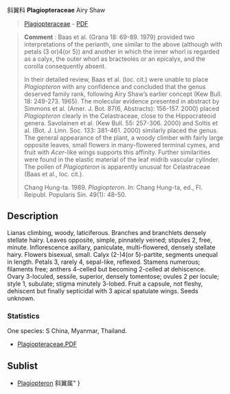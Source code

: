 斜翼科 **Plagiopteraceae** Airy Shaw

> [Plagiopteraceae](http://www.iplant.cn/info/Plagiopteraceae?t=foc) - [PDF](http://www.iplant.cn/foc/pdf/Plagiopteraceae.pdf)

> **Comment** : 
> Baas et al. (Grana 18: 69-89. 1979) provided two interpretations of the perianth, one similar to the above (although with petals (3 or)4(or 5)) and another in which the inner whorl is regarded as a calyx, the outer whorl as bracteoles or an epicalyx, and the corolla consequently absent.
>
> In their detailed review, Baas et al. (loc. cit.) were unable to place *Plagiopteron* with any confidence and concluded that the genus deserved family rank, following Airy Shaw’s earlier concept (Kew Bull. 18: 249-273. 1965). The molecular evidence presented in abstract by Simmons et al. (Amer. J. Bot. 87(6, Abstracts): 156-157. 2000) placed *Plagiopteron* clearly in the Celastraceae, close to the Hippocrateoid genera. Savolainen et al. (Kew Bull. 55: 257-306. 2000) and Soltis et al. (Bot. J. Linn. Soc. 133: 381-461. 2000) similarly placed the genus. The general appearance of the plant, a woody climber with fairly large opposite leaves, small flowers in many-flowered terminal cymes, and fruit with *Acer*-like wings supports this affinity. Further similarities were found in the elastic material of the leaf midrib vascular cylinder. The pollen of *Plagiopteron* is apparently unusual for Celastraceae (Baas et al., loc. cit.).
>
> Chang Hung-ta. 1989. *Plagiopteron*. *In:* Chang Hung-ta, ed., Fl. Reipubl. Popularis Sin. 49(1): 48-50.

## Description

Lianas climbing, woody, laticiferous. Branches and branchlets densely stellate hairy. Leaves opposite, simple, pinnately veined; stipules 2, free, minute. Inflorescence axillary, paniculate, multi-flowered, densely stellate hairy. Flowers bisexual, small. Calyx (2-)4(or 5)-partite, segments unequal in length. Petals 3, rarely 4, sepal-like, reflexed. Stamens numerous; filaments free; anthers 4-celled but becoming 2-celled at dehiscence. Ovary 3-loculed, sessile, superior, densely tomentose; ovules 2 per locule; style 1, subulate; stigma minutely 3-lobed. Fruit a capsule, not fleshy, dehiscent but finally septicidal with 3 apical spatulate wings. Seeds unknown.

### Statistics
One species: S China, Myanmar, Thailand.

* [Plagiopteraceae.PDF](http://www.iplant.cn/foc/pdf/Plagiopteraceae.pdf)

## Sublist

* [Plagiopteron](http://www.iplant.cn/info/Plagiopteron?t=foc) 斜翼属"
}